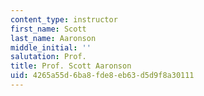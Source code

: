 ```yaml
---
content_type: instructor
first_name: Scott
last_name: Aaronson
middle_initial: ''
salutation: Prof.
title: Prof. Scott Aaronson
uid: 4265a55d-6ba8-fde8-eb63-d5d9f8a30111
---
```

